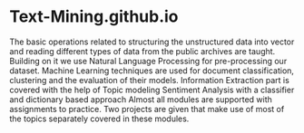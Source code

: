# Text-Mining.github.io
The basic operations related to structuring the unstructured data into vector and reading different types of data from the public archives are taught.  Building on it we use Natural Language Processing for pre-processing our dataset.  Machine Learning techniques are used for document classification, clustering and the evaluation of their models.  Information Extraction part is covered with the help of Topic modeling  Sentiment Analysis with a classifier and dictionary based approach  Almost all modules are supported with assignments to practice.  Two projects are given that make use of most of the topics separately covered in these modules.
